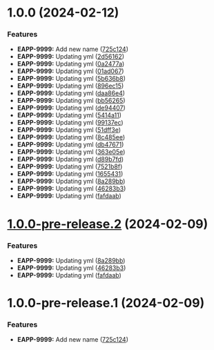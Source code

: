 # 1.0.0 (2024-02-12)


### Features

* **EAPP-9999:** Add new name ([725c124](https://github.com/pvega95/starlight-test/commit/725c1243b153960c3dedadf9c9938946e42f3e8f))
* **EAPP-9999:** Updating yml ([2d56162](https://github.com/pvega95/starlight-test/commit/2d56162d23ff52b92275cedc9307aae2be1ad493))
* **EAPP-9999:** Updating yml ([0a2477a](https://github.com/pvega95/starlight-test/commit/0a2477ab06b01ef74a4b2acca2b235622252ac84))
* **EAPP-9999:** Updating yml ([01ad067](https://github.com/pvega95/starlight-test/commit/01ad06740f21f40396f7a95ea78c371bd72b8d0b))
* **EAPP-9999:** Updating yml ([5b636b8](https://github.com/pvega95/starlight-test/commit/5b636b83ab1e9b9f5eca3f3551b825571ba06cf2))
* **EAPP-9999:** Updating yml ([896ec15](https://github.com/pvega95/starlight-test/commit/896ec155175ae8773115a28c350be74dea1d601a))
* **EAPP-9999:** Updating yml ([daa86e4](https://github.com/pvega95/starlight-test/commit/daa86e45eec2a892f32f877b72a68f68ec84f494))
* **EAPP-9999:** Updating yml ([bb56265](https://github.com/pvega95/starlight-test/commit/bb562655bf444369f75e97eb3151b08b22025bb4))
* **EAPP-9999:** Updating yml ([de94407](https://github.com/pvega95/starlight-test/commit/de9440788b7fe260114b00a17237bfad4cb3c838))
* **EAPP-9999:** Updating yml ([5414a11](https://github.com/pvega95/starlight-test/commit/5414a116579d5e0ee7e01250abb8a16dc8820335))
* **EAPP-9999:** Updating yml ([99137ec](https://github.com/pvega95/starlight-test/commit/99137ec32132aac28fb0972dc08e15cbfed5d482))
* **EAPP-9999:** Updating yml ([51dff3e](https://github.com/pvega95/starlight-test/commit/51dff3ef1fceaee162d71800496072a801cb4853))
* **EAPP-9999:** Updating yml ([8c485ee](https://github.com/pvega95/starlight-test/commit/8c485eea3fa590b4da98b3ff0f434cb90e985576))
* **EAPP-9999:** Updating yml ([db47671](https://github.com/pvega95/starlight-test/commit/db476717ae38c40ee15f3e60477bca80e2f9f2f7))
* **EAPP-9999:** Updating yml ([363e05e](https://github.com/pvega95/starlight-test/commit/363e05e19fe3b4389fc2184f41e5a7b4b0173661))
* **EAPP-9999:** Updating yml ([d89b7fd](https://github.com/pvega95/starlight-test/commit/d89b7fd649ea0abfbd06512cff894f08e8b10a0b))
* **EAPP-9999:** Updating yml ([7521b8f](https://github.com/pvega95/starlight-test/commit/7521b8f3ddfba4d695034d0db66b6150b59b5620))
* **EAPP-9999:** Updating yml ([1655431](https://github.com/pvega95/starlight-test/commit/1655431fe4cce0c01a25ff7894c77281ca0150e7))
* **EAPP-9999:** Updating yml ([8a289bb](https://github.com/pvega95/starlight-test/commit/8a289bbb1e6eeb3b66714550998a1902d36cc1b0))
* **EAPP-9999:** Updating yml ([46283b3](https://github.com/pvega95/starlight-test/commit/46283b38c70bb8f3e962d2ec62411792529ae834))
* **EAPP-9999:** Updating yml ([fafdaab](https://github.com/pvega95/starlight-test/commit/fafdaabf4f398915372aae9686065a7bfd014735))

# [1.0.0-pre-release.2](https://github.com/pvega95/starlight-test/compare/v1.0.0-pre-release.1...v1.0.0-pre-release.2) (2024-02-09)


### Features

* **EAPP-9999:** Updating yml ([8a289bb](https://github.com/pvega95/starlight-test/commit/8a289bbb1e6eeb3b66714550998a1902d36cc1b0))
* **EAPP-9999:** Updating yml ([46283b3](https://github.com/pvega95/starlight-test/commit/46283b38c70bb8f3e962d2ec62411792529ae834))
* **EAPP-9999:** Updating yml ([fafdaab](https://github.com/pvega95/starlight-test/commit/fafdaabf4f398915372aae9686065a7bfd014735))

# 1.0.0-pre-release.1 (2024-02-09)


### Features

* **EAPP-9999:** Add new name ([725c124](https://github.com/pvega95/starlight-test/commit/725c1243b153960c3dedadf9c9938946e42f3e8f))
